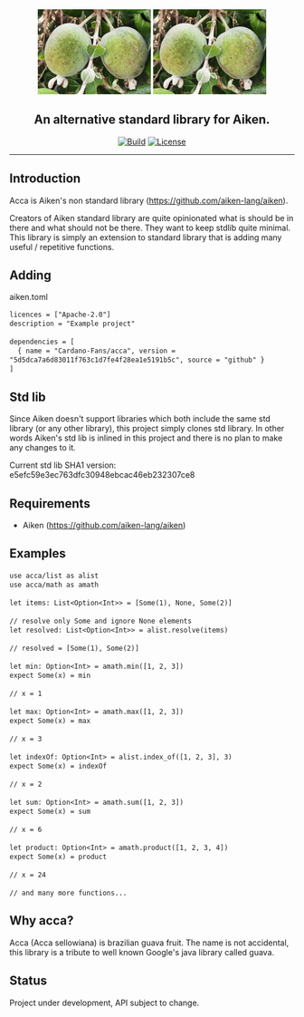 
<div align="center">
  <img src="https://raw.githubusercontent.com/Cardano-Fans/acca/main/branding/acca.jpeg?sanitize=true#gh-dark-mode-only" alt="Acca" height="150" />
  <img src="https://raw.githubusercontent.com/Cardano-Fans/acca/main/branding/acca.jpeg?sanitize=true#gh-light-mode-only" alt="Acca" height="150" />
    <h2 align="center" style="border-bottom: none">An alternative standard library for Aiken.</h2>

[![Build](https://github.com/Cardano-Fans/acca/actions/workflows/tests.yml/badge.svg)](https://github.com/Cardano-Fans/acca/actions/workflows/tests.yml)
[![License](https://img.shields.io:/github/license/Cardano-Fans/acca?label=license)](https://github.com/Cardano-Fans/acca/blob/master/LICENSE)

  <hr/>
</div>


## Introduction

Acca is Aiken's non standard library (https://github.com/aiken-lang/aiken).


Creators of Aiken standard library are quite opinionated what is should be in there and what should not be there. They want to keep stdlib quite minimal. This library is simply an extension to standard library that is adding many useful / repetitive functions.

## Adding

aiken.toml
```
licences = ["Apache-2.0"]
description = "Example project"

dependencies = [
  { name = "Cardano-Fans/acca", version = "5d5dca7a6d83011f763c1d7fe4f28ea1e5191b5c", source = "github" }
]
```

## Std lib
Since Aiken doesn't support libraries which both include the same std library (or any other library), this project simply clones std library. In other words Aiken's std lib is inlined in this project and there is no plan to make any changes to it.

Current std lib SHA1 version: e5efc59e3ec763dfc30948ebcac46eb232307ce8

## Requirements
- Aiken (https://github.com/aiken-lang/aiken)

## Examples

```gleam
use acca/list as alist
use acca/math as amath

let items: List<Option<Int>> = [Some(1), None, Some(2)] 

// resolve only Some and ignore None elements
let resolved: List<Option<Int>> = alist.resolve(items)

// resolved = [Some(1), Some(2)]

let min: Option<Int> = amath.min([1, 2, 3])
expect Some(x) = min

// x = 1

let max: Option<Int> = amath.max([1, 2, 3])
expect Some(x) = max

// x = 3

let indexOf: Option<Int> = alist.index_of([1, 2, 3], 3)
expect Some(x) = indexOf

// x = 2

let sum: Option<Int> = amath.sum([1, 2, 3])
expect Some(x) = sum

// x = 6

let product: Option<Int> = amath.product([1, 2, 3, 4])
expect Some(x) = product

// x = 24

// and many more functions...
```

## Why acca?
Acca (Acca sellowiana) is brazilian guava fruit. The name is not accidental, this library is a tribute to well known Google's java library called guava.

## Status
Project under development, API subject to change.
